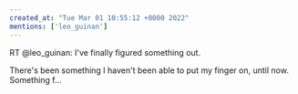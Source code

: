 ```yaml
---
created_at: "Tue Mar 01 10:55:12 +0000 2022"
mentions: ['leo_guinan']
---
```


RT @leo_guinan: I've finally figured something out.

There's been something I haven't been able to put my finger on, until now.
Something f…